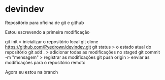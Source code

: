 # devindev
Repositório para oficina de git e github

Estou escrevendo a primeira modificação

git init > inicializar o repositório local
git clone https://github.com/Pyedrown/devindev.git
git status > o estado atual do repositório
git add . > adicionar todas as modificações no staged
git commit -m "mensagem" > registrar as modificações
git push origin > enviar as modificações para o repositório remoto

Agora eu estou na branch